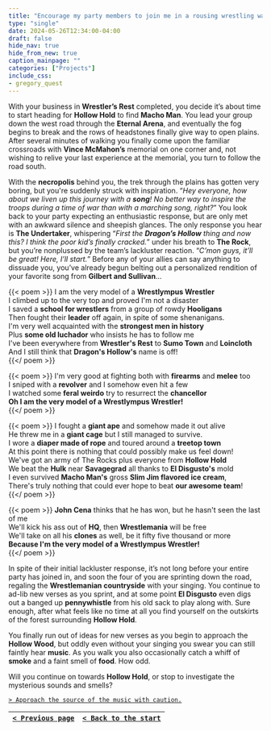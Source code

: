 ```yaml
---
title: "Encourage my party members to join me in a rousing wrestling wartime song as we make our way onwards to Hollow Hold."
type: "single"
date: 2024-05-26T12:34:00-04:00
draft: false
hide_nav: true
hide_from_new: true
caption_mainpage: ""
categories: ["Projects"]
include_css:
- gregory_quest
---
```


With your business in **Wrestler’s Rest** completed, you decide it’s about time to start heading for **Hollow Hold** to find **Macho Man**. You lead your group down the west road through the **Eternal Arena**, and eventually the fog begins to break and the rows of headstones finally give way to open plains. After several minutes of walking you finally come upon the familiar crossroads with **Vince McMahon’s** memorial on one corner and, not wishing to relive your last experience at the memorial, you turn to follow the road south. 

With the **necropolis** behind you, the trek through the plains has gotten very boring, but you're suddenly struck with inspiration. “*Hey everyone, how about we liven up this journey with a **song**! No better way to inspire the troops during a time of war than with a marching song, right?*” You look back to your party expecting an enthusiastic response, but are only met with an awkward silence and sheepish glances. The only response you hear is **The Undertaker**, whispering “*First the **Dragon’s Hollow** thing and now this? I think the poor kid’s finally cracked.*” under his breath to **The Rock**, but you’re nonplussed by the team’s lackluster reaction. “*C’mon guys, it’ll be great! Here, I’ll start.*” Before any of your allies can say anything to dissuade you, you’ve already begun belting out a personalized rendition of your favorite song from **Gilbert and Sullivan**…

{{< poem >}}
I am the very model of a **Wrestlympus Wrestler**  
I climbed up to the very top and proved I'm not a disaster  
I saved a **school for wrestlers** from a group of rowdy **Hooligans**  
Then fought their **leader** off again, in spite of some shenanigans.  
I'm very well acquainted with the **strongest men in history**  
Plus **some old luchador** who insists he has to follow me  
I've been everywhere from **Wrestler's Rest** to **Sumo Town** and **Loincloth**  
And I still think that **Dragon's Hollow's** name is off!  
{{</ poem >}}

{{< poem >}}
I'm very good at fighting both with **firearms** and **melee** too  
I sniped with a **revolver** and I somehow even hit a few  
I watched some **feral weirdo** try to resurrect the **chancellor**  
**Oh I am the very model of a Wrestlympus Wrestler!**  
{{</ poem >}}

{{< poem >}}
I fought a **giant ape** and somehow made it out alive  
He threw me in a **giant cage** but I still managed to survive.  
I wore a **diaper made of rope** and toured around a **treetop town**  
At this point there is nothing that could possibly make us feel down!  
We've got an army of The Rocks plus everyone from **Hollow Hold**  
We beat the **Hulk** near **Savagegrad** all thanks to **El Disgusto's** mold  
I even survived **Macho Man's** gross **Slim Jim flavored ice cream**,  
There's truly nothing that could ever hope to beat **our awesome team**!  
{{</ poem >}}

{{< poem >}}
**John Cena** thinks that he has won, but he hasn't seen the last of me  
We'll kick his ass out of **HQ**, then **Wrestlemania** will be free  
We'll take on all his **clones** as well, be it fifty five thousand or more  
**Because I'm the very model of a Wrestlympus Wrestler!**  
{{</ poem >}}

In spite of their initial lackluster response, it’s not long before your entire party has joined in, and soon the four of you are sprinting down the road, regaling the **Wrestlemanian countryside** with your singing. You continue to ad-lib new verses as you sprint, and at some point **El Disgusto** even digs out a banged up **pennywhistle** from his old sack to play along with. Sure enough, after what feels like no time at all you find yourself on the outskirts of the forest surrounding **Hollow Hold**.

You finally run out of ideas for new verses as you begin to approach the **Hollow Wood**, but oddly even without your singing you swear you can still faintly hear **music**. As you walk you also occasionally catch a whiff of **smoke** and a faint smell of **food**. How odd.

Will you continue on towards **Hollow Hold**, or stop to investigate the mysterious sounds and smells?

[``> Approach the source of the music with caution.``](../115)

|[``< Previous page``](../113)|[``< Back to the start``](../)|
|---|---|